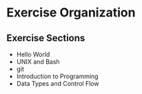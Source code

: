 # Exercise Organization

## Exercise Sections
* Hello World
* UNIX and Bash
* git
* Introduction to Programming
* Data Types and Control Flow
